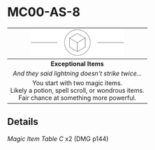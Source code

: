# MC00-AS-8

| <img src="../../images/card-icons/d6.png" height="60" /> |
|:---:|
| **Exceptional Items** |
| *And they said lightning doesn't strike twice...* |
| You start with two magic items.<br>Likely a potion, spell scroll, or wondrous items.<br>Fair chance at something more powerful. |

## Details

*Magic Item Table C* x2 (DMG p144)
